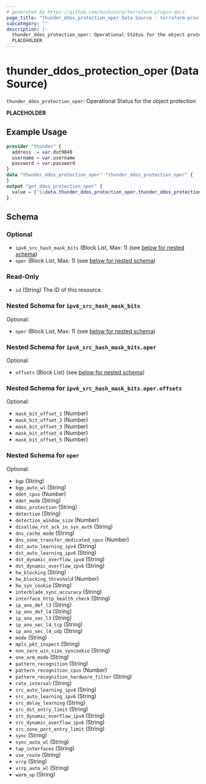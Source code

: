 ```yaml
---
# generated by https://github.com/hashicorp/terraform-plugin-docs
page_title: "thunder_ddos_protection_oper Data Source - terraform-provider-thunder"
subcategory: ""
description: |-
  thunder_ddos_protection_oper: Operational Status for the object protection
  PLACEHOLDER
---
```


# thunder_ddos_protection_oper (Data Source)

`thunder_ddos_protection_oper`: Operational Status for the object protection

__PLACEHOLDER__

## Example Usage

```terraform
provider "thunder" {
  address  = var.dut9049
  username = var.username
  password = var.password
}
data "thunder_ddos_protection_oper" "thunder_ddos_protection_oper" {
}
output "get_ddos_protection_oper" {
  value = ["${data.thunder_ddos_protection_oper.thunder_ddos_protection_oper}"]
}
```

<!-- schema generated by tfplugindocs -->
## Schema

### Optional

- `ipv6_src_hash_mask_bits` (Block List, Max: 1) (see [below for nested schema](#nestedblock--ipv6_src_hash_mask_bits))
- `oper` (Block List, Max: 1) (see [below for nested schema](#nestedblock--oper))

### Read-Only

- `id` (String) The ID of this resource.

<a id="nestedblock--ipv6_src_hash_mask_bits"></a>
### Nested Schema for `ipv6_src_hash_mask_bits`

Optional:

- `oper` (Block List, Max: 1) (see [below for nested schema](#nestedblock--ipv6_src_hash_mask_bits--oper))

<a id="nestedblock--ipv6_src_hash_mask_bits--oper"></a>
### Nested Schema for `ipv6_src_hash_mask_bits.oper`

Optional:

- `offsets` (Block List) (see [below for nested schema](#nestedblock--ipv6_src_hash_mask_bits--oper--offsets))

<a id="nestedblock--ipv6_src_hash_mask_bits--oper--offsets"></a>
### Nested Schema for `ipv6_src_hash_mask_bits.oper.offsets`

Optional:

- `mask_bit_offset_1` (Number)
- `mask_bit_offset_2` (Number)
- `mask_bit_offset_3` (Number)
- `mask_bit_offset_4` (Number)
- `mask_bit_offset_5` (Number)




<a id="nestedblock--oper"></a>
### Nested Schema for `oper`

Optional:

- `bgp` (String)
- `bgp_auto_wl` (String)
- `ddet_cpus` (Number)
- `ddet_mode` (String)
- `ddos_protection` (String)
- `detection` (String)
- `detection_window_size` (Number)
- `disallow_rst_ack_in_syn_auth` (String)
- `dns_cache_mode` (String)
- `dns_zone_transfer_dedicated_cpus` (Number)
- `dst_auto_learning_ipv4` (String)
- `dst_auto_learning_ipv6` (String)
- `dst_dynamic_overflow_ipv4` (String)
- `dst_dynamic_overflow_ipv6` (String)
- `hw_blocking` (String)
- `hw_blocking_threshold` (Number)
- `hw_syn_cookie` (String)
- `interblade_sync_accuracy` (String)
- `interface_http_health_check` (String)
- `ip_ano_def_l3` (String)
- `ip_ano_def_l4` (String)
- `ip_ano_sec_l3` (String)
- `ip_ano_sec_l4_tcp` (String)
- `ip_ano_sec_l4_udp` (String)
- `mode` (String)
- `mpls_pkt_inspect` (String)
- `non_zero_win_size_syncookie` (String)
- `one_arm_mode` (String)
- `pattern_recognition` (String)
- `pattern_recognition_cpus` (Number)
- `pattern_recognition_hardware_filter` (String)
- `rate_interval` (String)
- `src_auto_learning_ipv4` (String)
- `src_auto_learning_ipv6` (String)
- `src_delay_learning` (String)
- `src_dst_entry_limit` (String)
- `src_dynamic_overflow_ipv4` (String)
- `src_dynamic_overflow_ipv6` (String)
- `src_zone_port_entry_limit` (String)
- `sync` (String)
- `sync_auto_wl` (String)
- `tap_interfaces` (String)
- `use_route` (String)
- `vrrp` (String)
- `vrrp_auto_wl` (String)
- `warm_up` (String)


